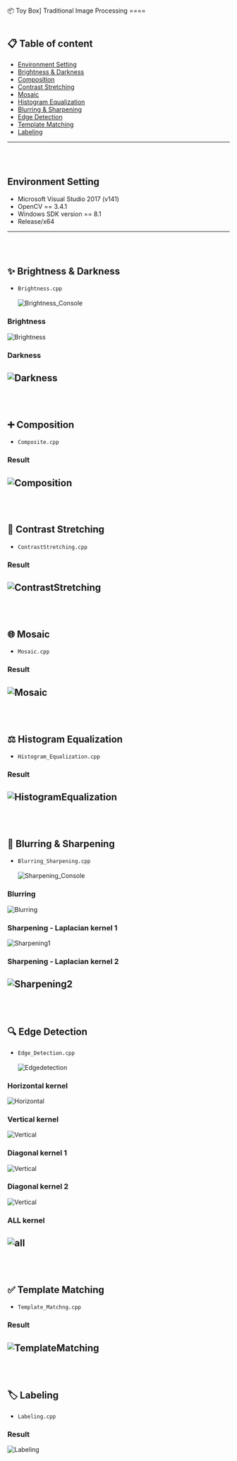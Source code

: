 📦 Toy Box] Traditional Image Processing
====<br></br>
## 📋 Table of content
- [Environment Setting](#EnvironmentSetting)<br>
- [Brightness & Darkness](#Brightness&Darkness)<br>
- [Composition](#Composite)<br>
- [Contrast Stretching](#ContrastStretching)<br>
- [Mosaic](#Mosaic)<br>
- [Histogram Equalization](#HistogramEqualization)<br>
- [Blurring & Sharpening](#Blurring&Sharpening)<br>
- [Edge Detection](#EdgeDetection)<br>
- [Template Matching](#TemplateMatching)<br>
- [Labeling](#Labeling)<br>
---
<br></br>
## Environment Setting <a name = 'EnvironmentSetting'></a>
- Microsoft Visual Studio 2017 (v141)
- OpenCV == 3.4.1
- Windows SDK version == 8.1
- Release/x64
---
<br></br>
## ✨ Brightness & Darkness <a name = 'Brightness&Darkness'></a>
- `Brightness.cpp`<br></br>
![Brightness_Console](./image/bright_console.png)
### Brightness
![Brightness](./image/brightness.png)
### Darkness
![Darkness](./image/darkness.png)
---
<br></br>
## ➕ Composition <a name = 'Composite'></a>
- `Composite.cpp`
### Result
![Composition](./image/composition.png)
---
<br></br>
## 🎽 Contrast Stretching <a name = 'ContrastStretching'></a>
- `ContrastStretching.cpp`
### Result
![ContrastStretching](./image/contrast.png)
---
<br></br>
## 🌐 Mosaic <a name = 'Mosaic'></a>
- `Mosaic.cpp`
### Result
![Mosaic](./image/mosaic.png)
---
<br></br>
## ⚖ Histogram Equalization <a name = 'HistogramEqualization'></a>
- `Histogram_Equalization.cpp`
### Result
![HistogramEqualization](./image/equalization.png)
---
<br></br>
## 🔪 Blurring & Sharpening <a name = 'Blurring&Sharpening'></a>
- `Blurring_Sharpening.cpp`<br></br>
![Sharpening_Console](./image/sharpening_console.png)
### Blurring
![Blurring](./image/blur.png)
### Sharpening - Laplacian kernel 1
![Sharpening1](./image/sharp1.png)
### Sharpening - Laplacian kernel 2
![Sharpening2](./image/sharp2.png)
---
<br></br>
## 🔍 Edge Detection <a name = 'EdgeDetection'></a>
- `Edge_Detection.cpp`<br></br>
![Edgedetection](./image/edge_console.png)
### Horizontal kernel
![Horizontal](./image/horizontal.png)
### Vertical kernel
![Vertical](./image/vertical.png)
### Diagonal kernel 1
![Vertical](./image/diagonal1.png)
### Diagonal kernel 2
![Vertical](./image/diagonal2.png)
### ALL kernel
![all](./image/diagonal2.png)
---
<br></br>
## ✅ Template Matching <a name = 'TemplateMatching'></a>
- `Template_Matchng.cpp`
### Result
![TemplateMatching](./image/template.png)
---
<br></br>
## 🏷 Labeling <a name = 'Labeling'></a>
- `Labeling.cpp`
### Result
![Labeling](./image/labeling.png)
